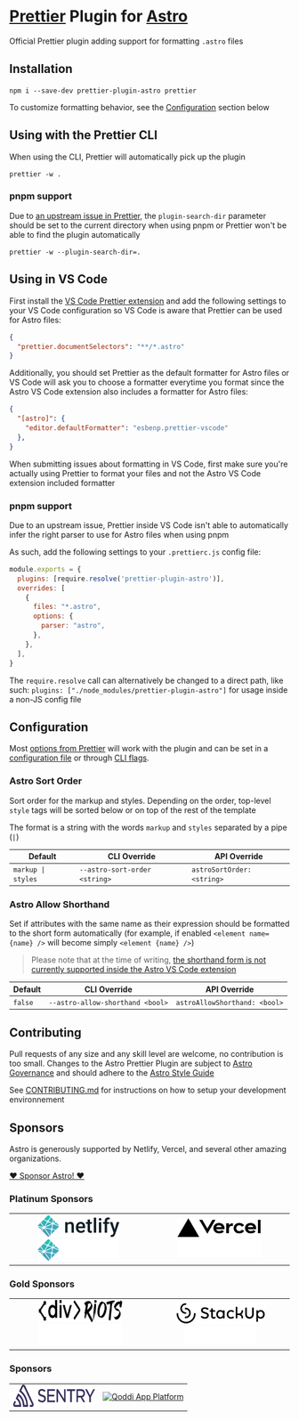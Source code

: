 # [Prettier](https://prettier.io/) Plugin for [Astro](https://astro.build/)

Official Prettier plugin adding support for formatting `.astro` files

## Installation

```shell
npm i --save-dev prettier-plugin-astro prettier
```

To customize formatting behavior, see the [Configuration](#configuration) section below

## Using with the Prettier CLI

When using the CLI, Prettier will automatically pick up the plugin

```shell
prettier -w .
```

### pnpm support

Due to [an upstream issue in Prettier](https://github.com/prettier/prettier/issues/8056), the `plugin-search-dir` parameter should be set to the current directory when using pnpm or Prettier won't be able to find the plugin automatically

```shell
prettier -w --plugin-search-dir=.
```

## Using in VS Code

First install the [VS Code Prettier extension](https://marketplace.visualstudio.com/items?itemName=esbenp.prettier-vscode) and add the following settings to your VS Code configuration so VS Code is aware that Prettier can be used for Astro files:

```json
{
  "prettier.documentSelectors": "**/*.astro"
}
```

Additionally, you should set Prettier as the default formatter for Astro files or VS Code will ask you to choose a formatter everytime you format since the Astro VS Code extension also includes a formatter for Astro files:

```json
{
  "[astro]": {
    "editor.defaultFormatter": "esbenp.prettier-vscode"
  },
}
```

When submitting issues about formatting in VS Code, first make sure you're actually using Prettier to format your files and not the Astro VS Code extension included formatter

### pnpm support

Due to an upstream issue, Prettier inside VS Code isn't able to automatically infer the right parser to use for Astro files when using pnpm

As such, add the following settings to your `.prettierc.js` config file:

```js
module.exports = {
  plugins: [require.resolve('prettier-plugin-astro')],
  overrides: [
    {
      files: "*.astro",
      options: {
        parser: "astro",
      },
    },
  ],
}
```

The `require.resolve` call can alternatively be changed to a direct path, like such: `plugins: ["./node_modules/prettier-plugin-astro"]` for usage inside a non-JS config file

## Configuration

Most [options from Prettier](https://prettier.io/docs/en/options.html) will work with the plugin and can be set in a [configuration file](https://prettier.io/docs/en/configuration.html) or through [CLI flags](https://prettier.io/docs/en/cli.html).

### Astro Sort Order

Sort order for the markup and styles. Depending on the order, top-level `style` tags will be sorted below or on top of the rest of the template

The format is a string with the words `markup` and `styles` separated by a pipe (`|`)

| Default            | CLI Override                  | API Override               |
| ------------------ | ----------------------------- | -------------------------- |
| `markup \| styles` | `--astro-sort-order <string>` | `astroSortOrder: <string>` |

### Astro Allow Shorthand

Set if attributes with the same name as their expression should be formatted to the short form automatically (for example, if enabled `<element name={name} />` will become simply `<element {name} />`)

> Please note that at the time of writing, [the shorthand form is not currently supported inside the Astro VS Code extension](https://github.com/withastro/language-tools/issues/225)

| Default | CLI Override                     | API Override                  |
| ------- | -------------------------------- | ----------------------------- |
| `false` | `--astro-allow-shorthand <bool>` | `astroAllowShorthand: <bool>` |

## Contributing

Pull requests of any size and any skill level are welcome, no contribution is too small. Changes to the Astro Prettier Plugin are subject to [Astro Governance](https://github.com/withastro/astro/blob/main/GOVERNANCE.md) and should adhere to the [Astro Style Guide](https://github.com/withastro/astro/blob/main/STYLE_GUIDE.md)

See [CONTRIBUTING.md](./CONTRIBUTING.md) for instructions on how to setup your development environnement

## Sponsors

Astro is generously supported by Netlify, Vercel, and several other amazing organizations.

[❤️ Sponsor Astro! ❤️](https://github.com/withastro/astro/blob/main/FUNDING.md)

### Platinum Sponsors

<table>
  <tbody>
    <tr>
      <td align="center"><a href="https://www.netlify.com/#gh-light-mode-only" target="_blank"><img width="147" height="40" src="https://raw.githubusercontent.com/withastro/astro/main/.github/assets/netlify.svg#gh-light-mode-only" alt="Netlify" /></a><a href="https://www.netlify.com/#gh-dark-mode-only" target="_blank"><img width="147" height="40" src="https://raw.githubusercontent.com/withastro/astro/main/.github/assets/netlify-dark.svg#gh-dark-mode-only" alt="Netlify" />
      </a></td>
      <td align="center"><a href="https://www.vercel.com/#gh-light-mode-only" target="_blank"><img width="150" height="34" src="https://raw.githubusercontent.com/withastro/astro/main/.github/assets/vercel.svg#gh-light-mode-only" alt="Vercel" /></a><a href="https://www.vercel.com/#gh-dark-mode-only"><img width="150" height="34" src="https://raw.githubusercontent.com/withastro/astro/main/.github/assets/vercel-dark.svg#gh-dark-mode-only" alt="Vercel" />
      </a></td>
    </tr>
  </tbody>
</table>

### Gold Sponsors

<table>
  <tbody>
    <tr>
      <td align="center">
        <a href="https://divRIOTS.com#gh-light-mode-only" target="_blank">
        <img width="150" height="40" src="https://raw.githubusercontent.com/withastro/astro/main/.github/assets/divriots.svg#gh-light-mode-only" alt="‹div›RIOTS" />
        </a>
        <a href="https://divRIOTS.com#gh-dark-mode-only" target="_blank">
        <img width="150" height="40" src="https://raw.githubusercontent.com/withastro/astro/main/.github/assets/divriots-dark.svg#gh-dark-mode-only" alt="‹div›RIOTS" />
        </a>
      </td>
      <td align="center">
        <a href="https://stackupdigital.co.uk/#gh-light-mode-only" target="_blank">
        <img width="162" height="40" src="https://raw.githubusercontent.com/withastro/astro/main/.github/assets/stackup.svg#gh-light-mode-only" alt="StackUp Digital" />
        </a>
        <a href="https://stackupdigital.co.uk/#gh-dark-mode-only" target="_blank">
        <img width="130" height="32" src="https://raw.githubusercontent.com/withastro/astro/main/.github/assets/stackup-dark.svg#gh-dark-mode-only" alt="StackUp Digital" />
        </a>
      </td>
    </tr>
  </tbody>
</table>

### Sponsors

<table>
  <tbody>
    <tr>
      <td align="center"><a href="https://sentry.io" target="_blank"><img width="147" height="40" src="https://raw.githubusercontent.com/withastro/astro/main/.github/assets/sentry.svg" alt="Sentry" /></a></td><td align="center"><a href="https://qoddi.com" target="_blank"><img width="147" height="40" src="https://devcenter.qoddi.com/wp-content/uploads/2021/11/blog-transparent-logo-1.png" alt="Qoddi App Platform" /></a></td>
    </tr>
  </tbody>
</table>
